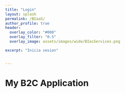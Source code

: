 ```yaml
---
title: "Login"
layout: splash
permalink: /BIaaS/
author_profile: true
header:
  overlay_color: "#000"
  overlay_filter: "0.5"  
  overlay_image: assets/images/wide/BIasServices.png

excerpt: "Inicia sesion"


---
```


<!DOCTYPE html>
<html>
  <head>
    <title>My B2C Application</title>
    <link rel="stylesheet" href="https://your-storage-account.blob.core.windows.net/your-container/style.css">
  </head>
  <body>  
    <h1>My B2C Application</h1>
    <div id="api"></div>
  </body>
</html>